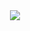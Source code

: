 <div style="display:flex;justify-content:center;">
  <img src="https://github-readme-stats.vercel.app/api?usernameVedu-07=&show_icons=true&show=reviews,prs_merged,prs_merged_percentage&theme=dark" />
</div>
